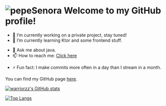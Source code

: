 # ![pepeSenora](https://cdn.betterttv.net/emote/5a85705d015fa621b3af4b35/2x) Welcome to my GitHub profile!

- 🔭 I’m currently working on a private project, stay tuned!
- 🌱 I’m currently learning Ktor and some frontend stuff.
<!-- 👯 I’m looking to collaborate on ...
- 🤔 I’m looking for help with ...-->
- 💬 Ask me about java.
- 📫 How to reach me: [Click here](mailto:warriormayer@gmail.com)
<!-- 😄 Pronouns: ...-->
- ⚡ Fun fact: I make commits more often in a day than I stream in a month.

You can find my GitHub page [here](https://warriorzz.github.io).

[![warriorzz's GitHub stats](https://github-readme-stats.vercel.app/api?username=warriorzz&theme=great-gatsby)](https://github.com/anuraghazra/github-readme-stats)

[![Top Langs](https://github-readme-stats.vercel.app/api/top-langs/?username=warriorzz&theme=dark)](https://github.com/anuraghazra/github-readme-stats)
